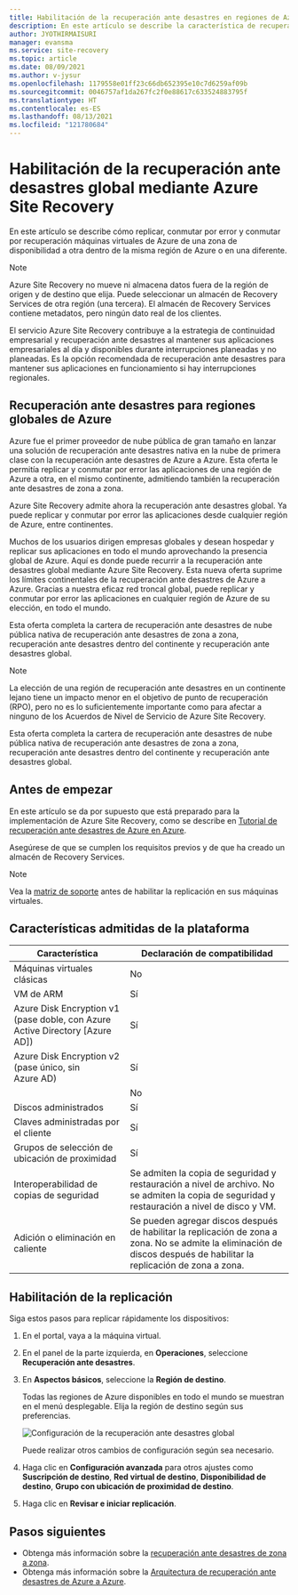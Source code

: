 ```yaml
---
title: Habilitación de la recuperación ante desastres en regiones de Azure en todo el mundo
description: En este artículo se describe la característica de recuperación ante desastres global en Azure Site Recovery.
author: JYOTHIRMAISURI
manager: evansma
ms.service: site-recovery
ms.topic: article
ms.date: 08/09/2021
ms.author: v-jysur
ms.openlocfilehash: 1179558e01ff23c66db652395e10c7d6259af09b
ms.sourcegitcommit: 0046757af1da267fc2f0e88617c633524883795f
ms.translationtype: HT
ms.contentlocale: es-ES
ms.lasthandoff: 08/13/2021
ms.locfileid: "121780684"
---
```

# <a name="enable-global-disaster-recovery-using-azure-site-recovery"></a>Habilitación de la recuperación ante desastres global mediante Azure Site Recovery

En este artículo se describe cómo replicar, conmutar por error y conmutar por recuperación máquinas virtuales de Azure de una zona de disponibilidad a otra dentro de la misma región de Azure o en una diferente.

>[!NOTE]
> Azure Site Recovery no mueve ni almacena datos fuera de la región de origen y de destino que elija. Puede seleccionar un almacén de Recovery Services de otra región (una tercera). El almacén de Recovery Services contiene metadatos, pero ningún dato real de los clientes.

El servicio Azure Site Recovery contribuye a la estrategia de continuidad empresarial y recuperación ante desastres al mantener sus aplicaciones empresariales al día y disponibles durante interrupciones planeadas y no planeadas. Es la opción recomendada de recuperación ante desastres para mantener sus aplicaciones en funcionamiento si hay interrupciones regionales.

## <a name="disaster-recovery-for-global-azure-regions"></a>Recuperación ante desastres para regiones globales de Azure

Azure fue el primer proveedor de nube pública de gran tamaño en lanzar una solución de recuperación ante desastres nativa en la nube de primera clase con la recuperación ante desastres de Azure a Azure. Esta oferta le permitía replicar y conmutar por error las aplicaciones de una región de Azure a otra, en el mismo continente, admitiendo también la recuperación ante desastres de zona a zona.   

Azure Site Recovery admite ahora la recuperación ante desastres global. Ya puede replicar y conmutar por error las aplicaciones desde cualquier región de Azure, entre continentes.

Muchos de los usuarios dirigen empresas globales y desean hospedar y replicar sus aplicaciones en todo el mundo aprovechando la presencia global de Azure. Aquí es donde puede recurrir a la recuperación ante desastres global mediante Azure Site Recovery. Esta nueva oferta suprime los límites continentales de la recuperación ante desastres de Azure a Azure. Gracias a nuestra eficaz red troncal global, puede replicar y conmutar por error las aplicaciones en cualquier región de Azure de su elección, en todo el mundo.  

Esta oferta completa la cartera de recuperación ante desastres de nube pública nativa de recuperación ante desastres de zona a zona, recuperación ante desastres dentro del continente y recuperación ante desastres global.

>[!NOTE]
>La elección de una región de recuperación ante desastres en un continente lejano tiene un impacto menor en el objetivo de punto de recuperación (RPO), pero no es lo suficientemente importante como para afectar a ninguno de los Acuerdos de Nivel de Servicio de Azure Site Recovery.

Esta oferta completa la cartera de recuperación ante desastres de nube pública nativa de recuperación ante desastres de zona a zona, recuperación ante desastres dentro del continente y recuperación ante desastres global.  

## <a name="before-you-begin"></a>Antes de empezar
En este artículo se da por supuesto que está preparado para la implementación de Azure Site Recovery, como se describe en [Tutorial de recuperación ante desastres de Azure en Azure](azure-to-azure-tutorial-enable-replication.md).

Asegúrese de que se cumplen los requisitos previos y de que ha creado un almacén de Recovery Services.

>[!NOTE]
> Vea la [matriz de soporte](azure-to-azure-support-matrix.md) antes de habilitar la replicación en sus máquinas virtuales.

## <a name="supported-platform-features"></a>Características admitidas de la plataforma

| **Característica** | **Declaración de compatibilidad** |
| --- | --- |
| Máquinas virtuales clásicas | No |
| VM de ARM |  Sí |
| Azure Disk Encryption v1 (pase doble, con Azure Active Directory [Azure AD]) |  Sí |
| Azure Disk Encryption v2 (pase único, sin Azure AD) |  Sí |
|     |  No |
| Discos administrados |  Sí |
| Claves administradas por el cliente |   Sí |
| Grupos de selección de ubicación de proximidad |  Sí |
| Interoperabilidad de copias de seguridad | Se admiten la copia de seguridad y restauración a nivel de archivo. No se admiten la copia de seguridad y restauración a nivel de disco y VM. |
| Adición o eliminación en caliente | Se pueden agregar discos después de habilitar la replicación de zona a zona. No se admite la eliminación de discos después de habilitar la replicación de zona a zona. |

## <a name="enable-replication"></a>Habilitación de la replicación

Siga estos pasos para replicar rápidamente los dispositivos:

1. En el portal, vaya a la máquina virtual.

2. En el panel de la parte izquierda, en **Operaciones**, seleccione **Recuperación ante desastres**.

3. En **Aspectos básicos**, seleccione la **Región de destino**.

   Todas las regiones de Azure disponibles en todo el mundo se muestran en el menú desplegable. Elija la región de destino según sus preferencias.  

   ![Configuración de la recuperación ante desastres global](./media/azure-to-azure-enable-global-disaster-recovery/enable-global-disaster-recovery.png)

   Puede realizar otros cambios de configuración según sea necesario.

4. Haga clic en **Configuración avanzada** para otros ajustes como **Suscripción de destino**, **Red virtual de destino**, **Disponibilidad de destino**, **Grupo con ubicación de proximidad de destino**.

5. Haga clic en **Revisar e iniciar replicación**.

## <a name="next-steps"></a>Pasos siguientes

- Obtenga más información sobre la [recuperación ante desastres de zona a zona](azure-to-azure-how-to-enable-zone-to-zone-disaster-recovery.md).
- Obtenga más información sobre la [Arquitectura de recuperación ante desastres de Azure a Azure](azure-to-azure-architecture.md).

